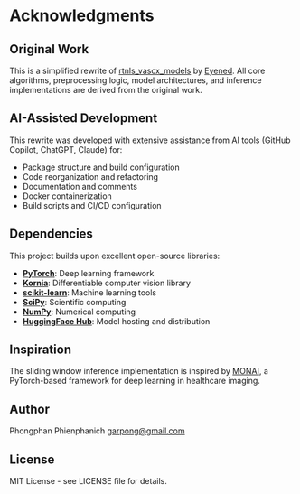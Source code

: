 # Acknowledgments

## Original Work

This is a simplified rewrite of [rtnls_vascx_models](https://github.com/Eyened/rtnls_vascx_models) by [Eyened](https://github.com/Eyened). All core algorithms, preprocessing logic, model architectures, and inference implementations are derived from the original work.

## AI-Assisted Development

This rewrite was developed with extensive assistance from AI tools (GitHub Copilot, ChatGPT, Claude) for:
- Package structure and build configuration
- Code reorganization and refactoring
- Documentation and comments
- Docker containerization
- Build scripts and CI/CD configuration

## Dependencies

This project builds upon excellent open-source libraries:
- **[PyTorch](https://pytorch.org/)**: Deep learning framework
- **[Kornia](https://kornia.github.io/)**: Differentiable computer vision library
- **[scikit-learn](https://scikit-learn.org/)**: Machine learning tools
- **[SciPy](https://scipy.org/)**: Scientific computing
- **[NumPy](https://numpy.org/)**: Numerical computing
- **[HuggingFace Hub](https://huggingface.co/)**: Model hosting and distribution

## Inspiration

The sliding window inference implementation is inspired by [MONAI](https://monai.io/), a PyTorch-based framework for deep learning in healthcare imaging.

## Author

Phongphan Phienphanich <garpong@gmail.com>

## License

MIT License - see LICENSE file for details.
